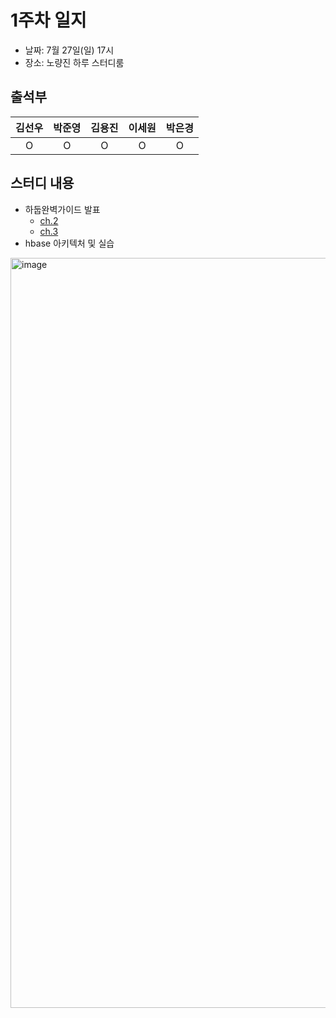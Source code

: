 # 1주차 일지
- 날짜: 7월 27일(일) 17시
- 장소: 노량진 하루 스터디룸

## 출석부
|김선우|박준영|김용진|이세원|박은경|
|:---:|:---:|:---:|:---:|:---:|
|O|O|O|O|O|

## 스터디 내용
- 하둡완벽가이드 발표
  - [ch.2](https://github.com/LandvibeDev/2025-hadoop/blob/main/books/ch02.md)
  - [ch.3](https://github.com/LandvibeDev/2025-hadoop/blob/main/books/ch03.md)   
- hbase 아키텍처 및 실습

<img width="1600" height="1200" alt="image" src="https://github.com/user-attachments/assets/70e5821f-7689-4e35-9036-863ba07992f7" />

